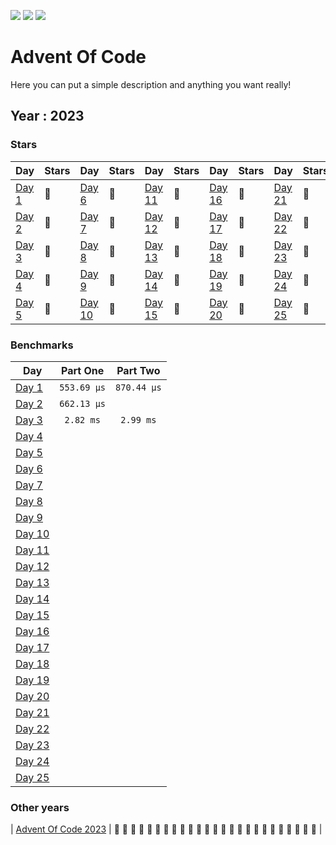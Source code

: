 ![](https://img.shields.io/github/last-commit/Galzzly/advent-of-code?style=flat-square)
![](https://img.shields.io/badge/stars%20⭐-0-yellow)
![](https://img.shields.io/badge/days%20completed-0-red)

# Advent Of Code

Here you can put a simple description and anything you want really!

## Year : 2023

### Stars

| Day | Stars | Day | Stars | Day | Stars | Day | Stars | Day | Stars |
| --- | :---- | --- | :---- | --- | :---- | --- | :---- | --- | :---- |
| [Day 1](https://adventofcode.com/2023/day/1) | 🎄 | [Day 6](https://adventofcode.com/2023/day/6) | 🎄 | [Day 11](https://adventofcode.com/2023/day/11) | 🎄 | [Day 16](https://adventofcode.com/2023/day/16) | 🎄 | [Day 21](https://adventofcode.com/2023/day/21) | 🎄 |
| [Day 2](https://adventofcode.com/2023/day/2) | 🎄 | [Day 7](https://adventofcode.com/2023/day/7) | 🎄 | [Day 12](https://adventofcode.com/2023/day/12) | 🎄 | [Day 17](https://adventofcode.com/2023/day/17) | 🎄 | [Day 22](https://adventofcode.com/2023/day/22) | 🎄 |
| [Day 3](https://adventofcode.com/2023/day/3) | 🎄 | [Day 8](https://adventofcode.com/2023/day/8) | 🎄 | [Day 13](https://adventofcode.com/2023/day/13) | 🎄 | [Day 18](https://adventofcode.com/2023/day/18) | 🎄 | [Day 23](https://adventofcode.com/2023/day/23) | 🎄 |
| [Day 4](https://adventofcode.com/2023/day/4) | 🎄 | [Day 9](https://adventofcode.com/2023/day/9) | 🎄 | [Day 14](https://adventofcode.com/2023/day/14) | 🎄 | [Day 19](https://adventofcode.com/2023/day/19) | 🎄 | [Day 24](https://adventofcode.com/2023/day/24) | 🎄 |
| [Day 5](https://adventofcode.com/2023/day/5) | 🎄 | [Day 10](https://adventofcode.com/2023/day/10) | 🎄 | [Day 15](https://adventofcode.com/2023/day/15) | 🎄 | [Day 20](https://adventofcode.com/2023/day/20) | 🎄 | [Day 25](https://adventofcode.com/2023/day/25) | 🎄 |


### Benchmarks

| Day | Part One | Part Two |
| --- | :------: | :------: |
| [Day 1](/2023/day01) | `553.69 μs` | `870.44 μs`|
| [Day 2](/2023/day02) | `662.13 μs`|
| [Day 3](/2023/day03) | `2.82 ms` | `2.99 ms`|
| [Day 4](/2023/day04) | | |
| [Day 5](/2023/day05) | | |
| [Day 6](/2023/day06) | | |
| [Day 7](/2023/day07) | | |
| [Day 8](/2023/day08) | | |
| [Day 9](/2023/day09) | | |
| [Day 10](/2023/day10) | | |
| [Day 11](/2023/day11) | | |
| [Day 12](/2023/day12) | | |
| [Day 13](/2023/day13) | | |
| [Day 14](/2023/day14) | | |
| [Day 15](/2023/day15) | | |
| [Day 16](/2023/day16) | | |
| [Day 17](/2023/day17) | | |
| [Day 18](/2023/day18) | | |
| [Day 19](/2023/day19) | | |
| [Day 20](/2023/day20) | | |
| [Day 21](/2023/day21) | | |
| [Day 22](/2023/day22) | | |
| [Day 23](/2023/day23) | | |
| [Day 24](/2023/day24) | | |
| [Day 25](/2023/day25) | | |


### Other years

| [Advent Of Code 2023](/2023) | 🖤 🖤 🖤 🖤 🖤 🖤 🖤 🖤 🖤 🖤 🖤 🖤 🖤 🖤 🖤 🖤 🖤 🖤 🖤 🖤 🖤 🖤 🖤 🖤 🖤 |
